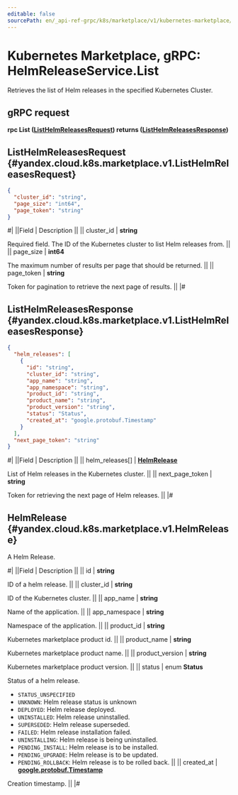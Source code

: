 ```yaml
---
editable: false
sourcePath: en/_api-ref-grpc/k8s/marketplace/v1/kubernetes-marketplace/api-ref/grpc/HelmRelease/list.md
---
```


# Kubernetes Marketplace, gRPC: HelmReleaseService.List

Retrieves the list of Helm releases in the specified Kubernetes Cluster.

## gRPC request

**rpc List ([ListHelmReleasesRequest](#yandex.cloud.k8s.marketplace.v1.ListHelmReleasesRequest)) returns ([ListHelmReleasesResponse](#yandex.cloud.k8s.marketplace.v1.ListHelmReleasesResponse))**

## ListHelmReleasesRequest {#yandex.cloud.k8s.marketplace.v1.ListHelmReleasesRequest}

```json
{
  "cluster_id": "string",
  "page_size": "int64",
  "page_token": "string"
}
```

#|
||Field | Description ||
|| cluster_id | **string**

Required field. The ID of the Kubernetes cluster to list Helm releases from. ||
|| page_size | **int64**

The maximum number of results per page that should be returned. ||
|| page_token | **string**

Token for pagination to retrieve the next page of results. ||
|#

## ListHelmReleasesResponse {#yandex.cloud.k8s.marketplace.v1.ListHelmReleasesResponse}

```json
{
  "helm_releases": [
    {
      "id": "string",
      "cluster_id": "string",
      "app_name": "string",
      "app_namespace": "string",
      "product_id": "string",
      "product_name": "string",
      "product_version": "string",
      "status": "Status",
      "created_at": "google.protobuf.Timestamp"
    }
  ],
  "next_page_token": "string"
}
```

#|
||Field | Description ||
|| helm_releases[] | **[HelmRelease](#yandex.cloud.k8s.marketplace.v1.HelmRelease)**

List of Helm releases in the Kubernetes cluster. ||
|| next_page_token | **string**

Token for retrieving the next page of Helm releases. ||
|#

## HelmRelease {#yandex.cloud.k8s.marketplace.v1.HelmRelease}

A Helm Release.

#|
||Field | Description ||
|| id | **string**

ID of a helm release. ||
|| cluster_id | **string**

ID of the Kubernetes cluster. ||
|| app_name | **string**

Name of the application. ||
|| app_namespace | **string**

Namespace of the application. ||
|| product_id | **string**

Kubernetes marketplace product id. ||
|| product_name | **string**

Kubernetes marketplace product name. ||
|| product_version | **string**

Kubernetes marketplace product version. ||
|| status | enum **Status**

Status of a helm release.

- `STATUS_UNSPECIFIED`
- `UNKNOWN`: Helm release status is unknown
- `DEPLOYED`: Helm release deployed.
- `UNINSTALLED`: Helm release uninstalled.
- `SUPERSEDED`: Helm release superseded.
- `FAILED`: Helm release installation failed.
- `UNINSTALLING`: Helm release is being uninstalled.
- `PENDING_INSTALL`: Helm release is to be installed.
- `PENDING_UPGRADE`: Helm release is to be updated.
- `PENDING_ROLLBACK`: Helm release is to be rolled back. ||
|| created_at | **[google.protobuf.Timestamp](https://developers.google.com/protocol-buffers/docs/reference/google.protobuf#timestamp)**

Creation timestamp. ||
|#